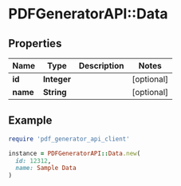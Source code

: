 # PDFGeneratorAPI::Data

## Properties

| Name | Type | Description | Notes |
| ---- | ---- | ----------- | ----- |
| **id** | **Integer** |  | [optional] |
| **name** | **String** |  | [optional] |

## Example

```ruby
require 'pdf_generator_api_client'

instance = PDFGeneratorAPI::Data.new(
  id: 12312,
  name: Sample Data
)
```

